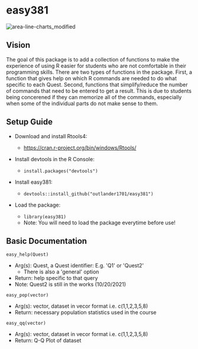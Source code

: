 # easy381

![area-line-charts_modified](https://user-images.githubusercontent.com/92488443/138151527-2a34bf62-ee6f-4655-8ee7-77e45ef27f86.jpg)

## Vision
The goal of this package is to add a collection of functions to make the experience of using R easier for students who are not comfortable in their programming skills. There are two types of functions in the package. First, a function that gives help on which R commands are needed to do what specific to each Quest. Second, functions that simplify/reduce the number of commands that need to be entered to get a result. This is due to students being concerened if they can memorize all of the commands, especially when some of the individual parts do not make sense to them.

## Setup Guide
* Download and install Rtools4:
  * https://cran.r-project.org/bin/windows/Rtools/
  
* Install devtools in the R Console:
  * `install.packages("devtools")`

* Install easy381:
  * `devtools::install_github("outlander1701/easy381")`

* Load the package: 
  * `library(easy381)`
  * Note: You will need to load the package everytime before use!

## Basic Documentation
`easy_help(Quest)`
* Arg(s): Quest, a Quest identifier: E.g. 'Q1' or 'Quest2'
  * There is also a 'general' option 
* Return: help specific to that query
* Note: Quest2 is still in the works (10/20/2021)

`easy_pop(vector)` 
* Arg(s): vector, dataset in vecor format i.e. c(1,1,2,3,5,8)
* Return: necessary population statistics used in the course

`easy_qq(vector)`
* Arg(s): vector, dataset in vecor format i.e. c(1,1,2,3,5,8)
* Return: Q-Q Plot of dataset
